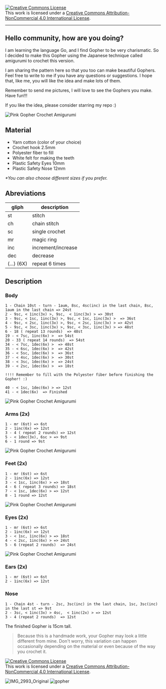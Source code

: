 <a rel="license" href="http://creativecommons.org/licenses/by-nc/4.0/"><img alt="Creative Commons License" style="border-width:0" src="https://i.creativecommons.org/l/by-nc/4.0/88x31.png" /></a><br />This work is licensed under a <a rel="license" href="http://creativecommons.org/licenses/by-nc/4.0/">Creative Commons Attribution-NonCommercial 4.0 International License</a>.

<hr>

## Hello community, how are you doing?

I am learning the language Go, and I find Gopher to be very charismatic. So I decided to make this Gopher using the Japanese technique called amigurumi to crochet this version.

I am sharing the pattern here so that you too can make beautiful Gophers. Feel free to write to me if you have any questions or suggestions.
I hope that, like me, you will like the idea and make lots of them.

Remember to send me pictures, I will love to see the Gophers you make.
Have fun!!!

If you like the idea, please consider starring my repo :)

![Pink Gopher Crochet Amigurumi](./images/gopher.jpeg)


## Material

- Yarn cotton (color of your choice)
- Crochet hook 2.5mm
- Polyester fiber to fill
- White felt for making the teeth
- Plastic Safety Eyes 10mm
- Plastic Safety Nose 12mm

_\*You can also choose different sizes if you prefer._

## Abreviations

|gliph|description|
|-----|----------|
|st|stitch|
|ch|chain stitch|
|sc|single crochet|
|mr|magic ring|
|inc|increment/increase|
|dec|decrease|
|(...) (6X)|repeat 6 times|

## Description

### Body

```
1 - Chain 10st - turn - 1aum, 8sc, 4sc(inc) in the last chain, 8sc, 1aum in the last chain => 24st
2 - 9sc, < 1inc(3x) >, 9sc,  < 1inc(3x) > => 30st
3 - 9sc, < 1sc, 1inc(3x) >, 9sc, < 1sc, 1inc(3x) >  => 36st
4 - 9sc, < 2sc, 1inc(3x) >, 9sc, < 2sc, 1inc(3x) > => 42st
5 - 9sc, < 3sc, 1inc(3x) >, 9sc, < 3sc, 1inc(3x) > => 48st
6 - 18 ( repeat 13 rounds)  => 48st
19 - < 7sc, 1inc(6x) >  => 54st
20 - 33 ( repeat 14 rounds)  => 54st
34 - < 7sc, 1dec(6x) >  => 48st
35 - < 6sc, 1dec(6x) >  => 42st
36 - < 5sc, 1dec(6x) >  => 36st
37 - < 4sc, 1dec(6x) >  => 30st
38 - < 3sc, 1dec(6x) >  => 24st
39 - < 2sc, 1dec(6x) >  => 18st 

!!!! Remember to fill with the Polyester fiber before finishing the Gopher! :)

40 - < 1sc, 1dec(6x) > => 12st
41 - < 1dec(6x)  => Finished
```

![Pink Gopher Crochet Amigurumi](./images/arm.jpeg)

###  Arms (2x)

```
1 - mr (6st) => 6st
2 - 1inc(6x) => 12st
3 - 4 ( repeat 2 rounds) => 12st
5 - < 1dec(3x), 6sc > => 9st
6 - 1 round => 9st
```

![Pink Gopher Crochet Amigurumi](./images/feet.jpeg)

###  Feet (2x)

```
1 - mr (6st) => 6st
2 - 1inc(6x) => 12st
3 - < 1sc, 1inc(6x) > => 18st
4 - 6 ( repeat 3 rounds) => 18st
7 - < 1sc, 1dec(6x) > => 12st
8 - 1 round => 12st
```

![Pink Gopher Crochet Amigurumi](./images/profile.jpeg)

###  Eyes (2x)

```
1 - mr (6st) => 6st
2 - 1inc(6x) => 12st
3 - < 1sc, 1inc(6x) > => 18st
4 - < 2sc, 1inc(6x) > => 24st
5 - 6 (repeat 2 rounds)  => 24st
```

![Pink Gopher Crochet Amigurumi](./images/ears.jpeg)

###  Ears (2x)

```
1 - mr (6st) => 6st
2 - 1inc(6x) => 12st
```

###  Nose

```
1 - Chain 4st - turn - 2sc, 3sc(inc) in the last chain, 1sc, 3sc(inc) in the last st => 9st
2 - 3sc, < 1inc(3x) > 4sc,  < 1inc(2x) > => 12st
3 - 4 (repeat 2 rounds)  => 12st
```

The finished Gopher is 15cm tall.

> Because this is a handmade work, your Gopher may look a little different from mine. Don't worry, this variation can happen occasionally depending on the material or even because of the way you crochet it.

<a rel="license" href="http://creativecommons.org/licenses/by-nc/4.0/"><img alt="Creative Commons License" style="border-width:0" src="https://i.creativecommons.org/l/by-nc/4.0/88x31.png" /></a><br />This work is licensed under a <a rel="license" href="http://creativecommons.org/licenses/by-nc/4.0/">Creative Commons Attribution-NonCommercial 4.0 International License</a>.

![IMG_2993_Original](https://user-images.githubusercontent.com/42450397/235957720-800457cb-0f69-447e-b9de-e4a47cf21aff.JPG)
![gopher](https://user-images.githubusercontent.com/42450397/188402102-52aa502d-24bd-4ff3-a9ff-9dcf32d29ce9.jpg)
